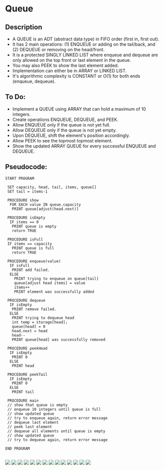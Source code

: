 Queue
=======================

## Description

 - A QUEUE is an ADT (abstract data type) in FIFO order (first in, first out).
 - It has 2 main operations: (1) ENQUEUE or adding on the tail/back, and (2) DEQUEUE or removing on the head/front.
 - It is a protected SINGLY LINKED LIST where enqueue and dequeue are only allowed on the top front or last element in the queue.
 - You may also PEEK to show the last element added.
 - Implementation can either be in ARRAY or LINKED LIST.
 - It's algorithmic complexity is CONSTANT or O(1) for both ends (enqueue, dequeue).

## To Do:

 - Implement a QUEUE using ARRAY that can hold a maximum of 10 integers.
 - Create operations ENQUEUE, DEQUEUE, and PEEK.
 - Allow ENQUEUE only if the queue is not yet full.
 - Allow DEQUEUE only if the queue is not yet empty.
 - Upon DEQUEUE, shift the element's position accordingly.
 - Allow PEEK to see the topmost topmost element.
 - Show the updated ARRAY QUEUE for every successful ENQUEUE and DEQUEUE.

## Pseudocode:

    START PROGRAM
    
     SET capacity, head, tail, items, queue[]
     SET tail = items-1
         
     PROCEDURE show
      FOR EACH value IN queue.capacity
       PRINT queue[adjust(head.next)]
    
     PROCEDURE isEmpty
      IF items == 0
       PRINT queue is empty
       return TRUE
    
     PROCEDURE isFull
     IF items == capacity
       PRINT queue is full
       return TRUE
    
     PROCEDURE enqueue(value)
      IF isFull
       PRINT add failed.
      ELSE        
        PRINT trying to enqueue on queue[tail]
        queue[adjust head items] = value
        items++
        PRINT element was successfully added
    
     PROCEDURE dequeue
      IF isEmpty
       PRINT remove failed.
      ELSE
       PRINT trying to dequeue head
       int temp = storage[head];
       queue[head] = 0
       head.next = head
       head--
       PRINT queue[head] was successfully removed
      
     PROCEDURE peekHead
      IF isEmpty
       PRINT 0
      ELSE 
       PRINT head
     
     PROCEDURE peekTail
      IF isEmpty
       PRINT 0
      ELSE 
       PRINT tail
    
     PROCEDURE main
     // show that queue is empty
     // enqueue 10 integers until queue is full
     // show updated queue
     // try to enqueue again, return error message
     // dequeue last element
     // peek last element
     // dequeue all elements until queue is empty
     // show updated queue
     // try to dequeue again, return error message
    
    END PROGRAM
##
   ![](https://github.com/lvcc-dsa/Students/blob/master/BSIS/Pangan-Sarah/array-queue/q.png)
   ![](https://github.com/lvcc-dsa/Students/blob/master/BSIS/Pangan-Sarah/array-queue/q2.png)
   ![](https://github.com/lvcc-dsa/Students/blob/master/BSIS/Pangan-Sarah/array-queue/q3.png)
   ![](https://github.com/lvcc-dsa/Students/blob/master/BSIS/Pangan-Sarah/array-queue/q4.png)
   ![](https://github.com/lvcc-dsa/Students/blob/master/BSIS/Pangan-Sarah/array-queue/q5.png)
   ![](https://github.com/lvcc-dsa/Students/blob/master/BSIS/Pangan-Sarah/array-queue/q6.png)
   ![](https://github.com/lvcc-dsa/Students/blob/master/BSIS/Pangan-Sarah/array-queue/q7.png)
   ![](https://github.com/lvcc-dsa/Students/blob/master/BSIS/Pangan-Sarah/array-queue/q8.png)
   ![](https://github.com/lvcc-dsa/Students/blob/master/BSIS/Pangan-Sarah/array-queue/q9.png)
   ![](https://github.com/lvcc-dsa/Students/blob/master/BSIS/Pangan-Sarah/array-queue/q10.png)
   ![](https://github.com/lvcc-dsa/Students/blob/master/BSIS/Pangan-Sarah/array-queue/q11.png)
   ![](https://github.com/lvcc-dsa/Students/blob/master/BSIS/Pangan-Sarah/array-queue/q12.png)
   ![](https://github.com/lvcc-dsa/Students/blob/master/BSIS/Pangan-Sarah/array-queue/q13.png)
   ![](https://github.com/lvcc-dsa/Students/blob/master/BSIS/Pangan-Sarah/array-queue/q14.png)
    

